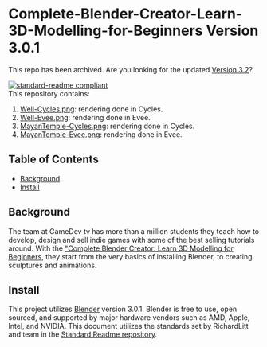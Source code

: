 # Complete-Blender-Creator-Learn-3D-Modelling-for-Beginners Version 3.0.1

This repo has been archived. Are you looking for the updated [Version 3.2](https://github.com/HCSimpson/Complete-Blender-Creator-Learn-3D-Modelling-for-Beginners-Version-3.2)?

[![standard-readme compliant](https://img.shields.io/badge/readme%20style-standard-brightgreen.svg?style=flat-square)](https://github.com/RichardLitt/standard-readme)
<br>
This repository contains:
1. [Well-Cycles.png](https://github.com/HCSimpson/Blender-3.0-Beginner-Tutorial-Donut/blob/main/Donut-Cycles.jpg): rendering done in Cycles.
2. [Well-Evee.png](https://github.com/HCSimpson/Blender-3.0-Beginner-Tutorial-Donut/blob/main/Donut-Evee.jpg): rendering done in Evee.
3. [MayanTemple-Cycles.png](https://github.com/HCSimpson/Blender-3.0-Beginner-Tutorial-Donut/blob/main/Donut-Evee.jpg): rendering done in Cycles.
4. [MayanTemple-Evee.png](https://github.com/HCSimpson/Blender-3.0-Beginner-Tutorial-Donut/blob/main/Donut-Evee.jpg): rendering done in Evee.

## Table of Contents
* [Background](#a-name"background"abackground)
* [Install](#a-name"install"ainstall)

## <a name="background"></a>Background 
The team at GameDev tv has more than a million students they teach how to develop, design and sell indie games with some of the best selling tutorials around. With the ["Complete Blender Creator: Learn 3D Modelling for Beginners](https://www.udemy.com/course/blendertutorial/), they start from the very basics of installing Blender, to creating sculptures and animations. 


## <a name="install"></a>Install
This project utilizes [Blender](https://www.blender.org/ "Blender") version 3.0.1. Blender is free to use, open sourced, and supported by major hardware vendors such as AMD, Apple, Intel, and NVIDIA. This document utilizes the standards set by RichardLitt and team in the [Standard Readme repository](https://github.com/RichardLitt/standard-readme "Standard Readme repository").